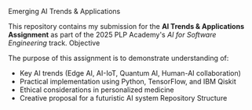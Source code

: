  Emerging AI Trends & Applications

This repository contains my submission for the **AI Trends & Applications Assignment** as part of the 2025 PLP Academy's *AI for Software Engineering* track.
 Objective

The purpose of this assignment is to demonstrate understanding of:
- Key AI trends (Edge AI, AI-IoT, Quantum AI, Human-AI collaboration)
- Practical implementation using Python, TensorFlow, and IBM Qiskit
- Ethical considerations in personalized medicine
- Creative proposal for a futuristic AI system
Repository Structure

